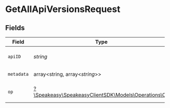 # GetAllApiVersionsRequest


## Fields

| Field                                                                                | Type                                                                                 | Required                                                                             | Description                                                                          |
| ------------------------------------------------------------------------------------ | ------------------------------------------------------------------------------------ | ------------------------------------------------------------------------------------ | ------------------------------------------------------------------------------------ |
| `apiID`                                                                              | *string*                                                                             | :heavy_check_mark:                                                                   | The ID of the Api to retrieve.                                                       |
| `metadata`                                                                           | array<string, array<*string*>>                                                       | :heavy_minus_sign:                                                                   | Metadata to filter Apis on                                                           |
| `op`                                                                                 | [?\Speakeasy\SpeakeasyClientSDK\Models\Operations\Op](../../models/operations/Op.md) | :heavy_minus_sign:                                                                   | Configuration for filter operations                                                  |